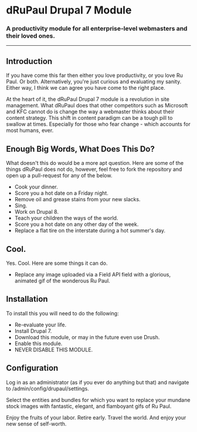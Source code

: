 dRuPaul Drupal 7 Module
=======================

### A productivity module for all enterprise-level webmasters and their loved ones.

---

Introduction
------------

If you have come this far then either you love productivity, or you love Ru Paul. Or both. Alternatively, you're just curious and evaluating my sanity. Either way, I think we can agree you have come to the right place.

At the heart of it, the dRuPaul Drupal 7 module is a revolution in site management. What dRuPaul does that other competitors such as Microsoft and KFC cannot do is change the way a webmaster thinks about their content strategy. This shift in content paradigm can be a tough pill to swallow at times. Especially for those who fear change - which accounts for most humans, ever. 

Enough Big Words, What Does This Do?
------------------------------------

What doesn't this do would be a more apt question. Here are some of the things dRuPaul does not do, however, feel free to fork the repository and open up a pull-request for any of the below.

* Cook your dinner.
* Score you a hot date on a Friday night.
* Remove oil and grease stains from your new slacks.
* Sing.
* Work on Drupal 8.
* Teach your children the ways of the world.
* Score you a hot date on any other day of the week.
* Replace a flat tire on the interstate during a hot summer's day.

Cool.
-----

Yes. Cool. Here are some things it can do.

* Replace any image uploaded via a Field API field with a glorious, animated gif of the wonderous Ru Paul.

Installation
------------

To install this you will need to do the following:

* Re-evaluate your life.
* Install Drupal 7.
* Download this module, or may in the future even use Drush.
* Enable this module.
* NEVER DISABLE THIS MODULE.

Configuration
-------------

Log in as an administrator (as if you ever do anything but that) and navigate to /admin/config/drupaul/settings.

Select the entities and bundles for which you want to replace your mundane stock images with fantastic, elegant, and flamboyant gifs of Ru Paul.

Enjoy the fruits of your labor. Retire early. Travel the world. And enjoy your new sense of self-worth.